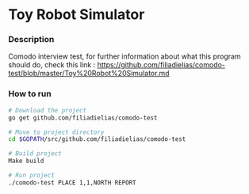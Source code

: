 # Toy Robot Simulator

### Description
Comodo interview test, for further information about what this program should do, check this link :
https://github.com/filiadielias/comodo-test/blob/master/Toy%20Robot%20Simulator.md

### How to run
```bash
# Download the project
go get github.com/filiadielias/comodo-test

# Move to project directory
cd $GOPATH/src/github.com/filiadielias/comodo-test

# Build project
Make build

# Run project
./comodo-test PLACE 1,1,NORTH REPORT

```